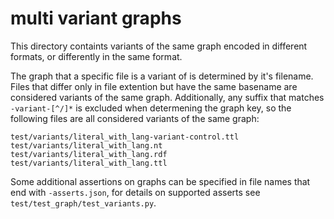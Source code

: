 # multi variant graphs

This directory containts variants of the same graph encoded in different
formats, or differently in the same format.

The graph that a specific file is a variant of is determined by it's filename.
Files that differ only in file extention but have the same basename are
considered variants of the same graph. Additionally, any suffix that matches
`-variant-[^/]*` is excluded when determening the graph key, so the following
files are all considered variants of the same graph:

```
test/variants/literal_with_lang-variant-control.ttl
test/variants/literal_with_lang.nt
test/variants/literal_with_lang.rdf
test/variants/literal_with_lang.ttl
```

Some additional assertions on graphs can be specified in file names that end
with `-asserts.json`, for details on supported asserts see
`test/test_graph/test_variants.py`.
